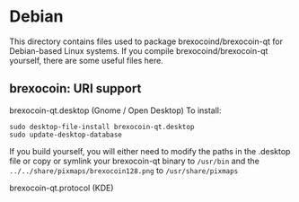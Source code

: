 
Debian
====================
This directory contains files used to package brexocoind/brexocoin-qt
for Debian-based Linux systems. If you compile brexocoind/brexocoin-qt yourself, there are some useful files here.

## brexocoin: URI support ##


brexocoin-qt.desktop  (Gnome / Open Desktop)
To install:

	sudo desktop-file-install brexocoin-qt.desktop
	sudo update-desktop-database

If you build yourself, you will either need to modify the paths in
the .desktop file or copy or symlink your brexocoin-qt binary to `/usr/bin`
and the `../../share/pixmaps/brexocoin128.png` to `/usr/share/pixmaps`

brexocoin-qt.protocol (KDE)

